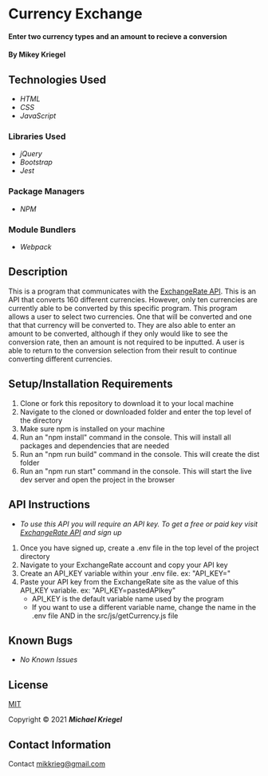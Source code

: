 # Currency Exchange

#### Enter two currency types and an amount to recieve a conversion

#### By Mikey Kriegel

## Technologies Used

* _HTML_
* _CSS_
* _JavaScript_

### Libraries Used
* _jQuery_
* _Bootstrap_
* _Jest_

### Package Managers
* _NPM_

### Module Bundlers
* _Webpack_

## Description

This is a program that communicates with the [ExchangeRate API](https://www.exchangerate-api.com/). This is an API that converts 160 different currencies. However, only ten currencies are currently able to be converted by this specific program. This program allows a user to select two currencies. One that will be converted and one that that currency will be converted to. They are also able to enter an amount to be converted, although if they only would like to see the conversion rate, then an amount is not required to be inputted. A user is able to return to the conversion selection from their result to continue converting different currencies.

## Setup/Installation Requirements

1. Clone or fork this repository to download it to your local machine
2. Navigate to the cloned or downloaded folder and enter the top level of the directory
3. Make sure npm is installed on your machine
4. Run an "npm install" command in the console. This will install all packages and dependencies that are needed
5. Run an "npm run build" command in the console. This will create the dist folder
6. Run an "npm run start" command in the console. This will start the live dev server and open the project in the browser

## API Instructions
* _To use this API you will require an API key. To get a free or paid key visit [ExchangeRate API](https://www.exchangerate-api.com/) and sign up_
1. Once you have signed up, create a .env file in the top level of the project directory
2. Navigate to your ExchangeRate account and copy your API key
3. Create an API_KEY variable within your .env file. ex: "API_KEY=" 
4. Paste your API key from the ExchangeRate site as the value of this API_KEY variable. ex: "API_KEY=pastedAPIkey"
    * API_KEY is the default variable name used by the program
    * If you want to use a different variable name, change the name in the .env file AND in the src/js/getCurrency.js file

## Known Bugs

* _No Known Issues_

## License

[MIT](https://opensource.org/licenses/MIT)

Copyright &copy; 2021 **_Michael Kriegel_**

## Contact Information

Contact mikkrieg@gmail.com
